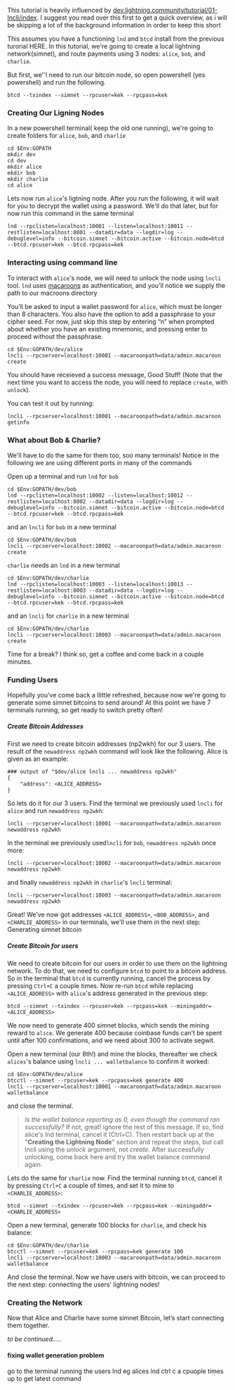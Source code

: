 This tutorial is heavily influenced by [dev.lightning.community/tutorial/01-lncli/index](https://dev.lightning.community/tutorial/01-lncli/index.html). I suggest you read over this first to get a quick overview, as i will be skipping a lot of the background information in order to keep this short

This assumes you have a functioning `lnd` and `btcd` install from the previous turorial HERE.
In this tutorial, we're going to create a local lightning network(simnet), and route payments using 3 nodes:  `alice`, `bob`, and `charlie`.

But first, we''l need to run our bitcoin node, so open powershell (yes powershell) and run the following.

    btcd --txindex --simnet --rpcuser=kek --rpcpass=kek

### Creating Our Ligning Nodes
In a new powershell terminal( keep the old one running), we're going to create folders for `alice`, `bob`, and `charlie`

    cd $Env:GOPATH
    mkdir dev
    cd dev
    mkdir alice
    mkdir bob
    mkdir charlie
    cd alice

Lets now run `alice`'s ligtning node. After you run the following, it will wait for you to decrypt the wallet using a password. We'll do that later, but for now run this command in the same terminal
 
    lnd --rpclisten=localhost:10001 --listen=localhost:10011 --restlisten=localhost:8001 --datadir=data --logdir=log --debuglevel=info --bitcoin.simnet --bitcoin.active --bitcoin.node=btcd --btcd.rpcuser=kek --btcd.rpcpass=kek 

### Interacting using command line
To interact with `alice`'s node, we will need to unlock the node using `lncli` tool. `lnd` uses [macaroons](https://ai.google/research/pubs/pub41892) as authentication, and you'll notice we supply the path to our macroons directory

You’ll be asked to input a wallet password for `alice`, which must be longer than 8 characters. You also have the option to add a passphrase to your cipher seed. For now, just skip this step by entering “n” when prompted about whether you have an existing mnemonic, and pressing enter to proceed without the passphrase.

    cd $Env:GOPATH/dev/alice
    lncli --rpcserver=localhost:10001 --macaroonpath=data/admin.macaroon create

You should have receieved a success message, Good Stuff! (Note that the next time you want to access the node, you will need to replace `create`, with `unlock`).

 You can test it out by running: 
 
    lncli --rpcserver=localhost:10001 --macaroonpath=data/admin.macaroon getinfo


###  What about Bob & Charlie?
We'll have to do the same for them too, soo many terminals! Notice in the following we are using different ports in many of the commands

 Open up a terminal and run `lnd` for `bob`

    cd $Env:GOPATH/dev/bob
    lnd --rpclisten=localhost:10002 --listen=localhost:10012 --restlisten=localhost:8002 --datadir=data --logdir=log --debuglevel=info --bitcoin.simnet --bitcoin.active --bitcoin.node=btcd --btcd.rpcuser=kek --btcd.rpcpass=kek 

and an `lncli` for `bob` in a new terminal

    cd $Env:GOPATH/dev/bob
    lncli --rpcserver=localhost:10002 --macaroonpath=data/admin.macaroon create


`charlie` needs an `lnd` in a new terminal

    cd $Env:GOPATH/dev/charlie
    lnd --rpclisten=localhost:10003 --listen=localhost:10013 --restlisten=localhost:8003 --datadir=data --logdir=log --debuglevel=info --bitcoin.simnet --bitcoin.active --bitcoin.node=btcd --btcd.rpcuser=kek --btcd.rpcpass=kek 

and an `lncli` for `charlie` in a new terminal

    cd $Env:GOPATH/dev/charlie
    lncli --rpcserver=localhost:10003 --macaroonpath=data/admin.macaroon create


Time for a break? I think so, get a coffee and come back in a couple minutes.

### Funding Users
Hopefully you've come back a llittle refreshed, because now we're going to generate some simnet bitcoins to send around!
At this point we have 7 terminals running, so get ready to switch pretty often!

##### Create Bitcoin Addresses

First we need to create bitcoin addresses (np2wkh) for our 3 users. The result of the `newaddress np2wkh` command will look like the following. Alice is given as an example:
    
    ### output of "$dev/alice lncli ... newaddress np2wkh"
    {
        "address": <ALICE_ADDRESS>
    }



 So lets do it for our 3 users. Find the terminal we previously used `lncli` for `alice` and run `newaddress np2wkh`:

    lncli --rpcserver=localhost:10001 --macaroonpath=data/admin.macaroon newaddress np2wkh

In the terminal we previously used`lncli` for `bob`, `newaddress np2wkh` once more:

    lncli --rpcserver=localhost:10002 --macaroonpath=data/admin.macaroon newaddress np2wkh

and finally `newaddress np2wkh` in `charlie`'s `lncli` terminal:

    lncli --rpcserver=localhost:10003 --macaroonpath=data/admin.macaroon newaddress np2wkh

Great! We've now got addresses `<ALICE_ADDRESS>`, `<BOB_ADDRESS>`, and `<CHARLIE_ADDRESS>` in our terminals, we'll use them in the next step: Generating simnet bitcoin

##### Create Bitcoin for users
We need to create bitcoin for our users in order to use them on the lightning network. To do that, we need to configure `btcd` to point to a bitcoin address.
So in the terminal that `btcd` is currently running, cancel the process by pressing `Ctrl+C` a couple times. Now re-run `btcd` while replacing `<ALICE_ADDRESS>` with  `alice`'s address generated in the previous step:
     
    btcd --simnet --txindex --rpcuser=kek --rpcpass=kek --miningaddr=<ALICE_ADDRESS>

We now need to generate 400 simnet blocks, which sends the mining reward to `alice`. We generate 400 because coinbase funds can’t be spent until after 100 confirmations, and we need about 300 to activate segwit. 

Open a new terminal (our 8th!) and mine the blocks, thereafter we check `alices`'s balance using `lncli ... walletbalance` to confirm it worked:

    cd $Env:GOPATH/dev/alice
    btcctl --simnet --rpcuser=kek --rpcpass=kek generate 400
    lncli --rpcserver=localhost:10001 --macaroonpath=data/admin.macaroon walletbalance

and close the terminal.

>*Is the wallet balance reporting as 0, even though the command ran successfully?* If not, great! ignore the rest of this message. If so, find alice's lnd terminal, cancel it (Ctrl+C). Then restart back up at the "**Creating the Lightning Node**" section and repeat the steps, but call lncli using the *unlock* argument, not *create*. After successfully unlocking, come back here and try the wallet balance command again.

Lets do the same for `charlie` now. Find the terminal running `btcd`, cancel it by pressing `Ctrl+C` a couple of times, and set it to mine to `<CHARLIE_ADDRESS>`:
    
    btcd --simnet --txindex --rpcuser=kek --rpcpass=kek --miningaddr=<CHARLIE_ADDRESS>

Open a new terminal, generate 100 blocks for `charlie`, and check his balance:

    cd $Env:GOPATH/dev/charlie
    btcctl --simnet --rpcuser=kek --rpcpass=kek generate 100
    lncli --rpcserver=localhost:10003 --macaroonpath=data/admin.macaroon walletbalance


And close the terminal.
Now we have users with bitcoin, we can proceed to the next step: connecting the users' lightning nodes!

### Creating the Network
Now that Alice and Charlie have some simnet Bitcoin, let’s start connecting them together.

*to be continued.....*



#### fixing wallet generation problem
go to the terminal running the users lnd eg alices lnd
ctrl c a cpuople times
up to get latest command
